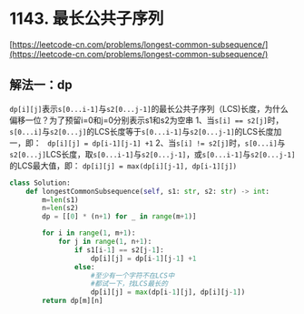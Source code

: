 # 1143. 最长公共子序列
[https://leetcode-cn.com/problems/longest-common-subsequence/](https://leetcode-cn.com/problems/longest-common-subsequence/)

## 解法一：dp
```dp[i][j]```表示```s[0...i-1]```与```s2[0...j-1]```的最长公共子序列（LCS)长度，为什么偏移一位？为了预留i=0和j=0分别表示s1和s2为空串
1、当```s[i] == s2[j]```时，```s[0...i]```与```s2[0...j]```的LCS长度等于```s[0...i-1]```与```s2[0...j-1]```的LCS长度加一，即：
``` dp[i][j] = dp[i-1][j-1] +1```
2、当```s[i] != s2[j]```时，```s[0...i]```与```s2[0...j]```LCS长度，取```s[0...i-1]```与```s2[0...j-1]```，或```s[0...i-1]```与```s2[0...j-1]```的LCS最大值，即：
```dp[i][j] = max(dp[i][j-1], dp[i-1][j])```

```python
class Solution:
    def longestCommonSubsequence(self, s1: str, s2: str) -> int:
        m=len(s1)
        n=len(s2)
        dp = [[0] * (n+1) for _ in range(m+1)]

        for i in range(1, m+1):
            for j in range(1, n+1):
                if s1[i-1] == s2[j-1]:
                    dp[i][j] = dp[i-1][j-1] +1
                else:
                    #至少有一个字符不在LCS中
                    #都试一下，找LCS最长的
                    dp[i][j] = max(dp[i-1][j], dp[i][j-1])
        return dp[m][n]
```